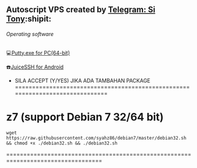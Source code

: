 ## Autoscript VPS created by [Telegram: Si Tony](https://t.me/simuncaibetollah):shipit:
 
###### Operating software
:computer:[Putty.exe for PC(64-bit)](https://the.earth.li/~sgtatham/putty/latest/w64/putty.exe)

:phone:[JuiceSSH for Android](https://play.google.com/store/apps/details?id=com.sonelli.juicessh&hl=en)

- SILA ACCEPT (Y/YES) JIKA ADA TAMBAHAN PACKAGE
==============================================================================

# z7 (support Debian 7 32/64 bit)
```
wget https://raw.githubusercontent.com/syahz86/debian7/master/debian32.sh && chmod +x ./debian32.sh && ./debian32.sh
```
==================================================================================
